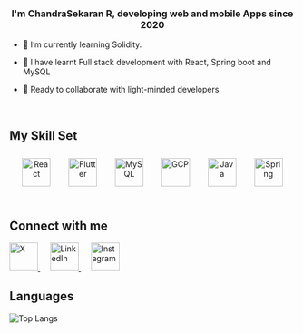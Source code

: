 ### <div align="center">I'm ChandraSekaran R, developing web and mobile Apps since 2020</div>  
  

- 🔭 I’m currently learning Solidity.
  

- 🌱 I have learnt Full stack development with React, Spring boot and MySQL  
  

- 👫 Ready to collaborate with light-minded developers  
  


<br/>  


## My Skill Set  
<div align="center">  
<a href="https://reactjs.org/" target="_blank"><img style="margin: 10" src="https://profilinator.rishav.dev/skills-assets/react-original-wordmark.svg" alt="React" height="50" /></a> &nbsp;
<a href="https://flutter.dev/" target="_blank"><img style="margin: 10" src="https://profilinator.rishav.dev/skills-assets/flutterio-icon.svg" alt="Flutter" height="50" /></a> &nbsp; 
<a href="https://www.mysql.com/" target="_blank"><img style="margin: 10" src="https://profilinator.rishav.dev/skills-assets/mysql-original-wordmark.svg" alt="MySQL" height="50" /></a>  &nbsp;
<a href="https://cloud.google.com/" target="_blank"><img style="margin: 10" src="https://profilinator.rishav.dev/skills-assets/google_cloud-icon.svg" alt="GCP" height="50" /></a> &nbsp; 
<a href="https://www.java.com/" target="_blank"><img style="margin: 10" src="https://profilinator.rishav.dev/skills-assets/java-original-wordmark.svg" alt="Java" height="50" /></a>  &nbsp;
<a href="https://docs.spring.io/spring-framework/docs/3.0.x/reference/expressions.html#:~:text=The%20Spring%20Expression%20Language%20(SpEL,and%20basic%20string%20templating%20functionality." target="_blank"><img style="margin: 10" src="https://profilinator.rishav.dev/skills-assets/springio-icon.svg" alt="Spring" height="50" /></a>  
</div>  

<br/>  


## Connect with me

<p>
  <a href="https://X.com/chandru250802" target="_blank" style="margin-right: 10px;">
    <img src="https://CHANDRU250802.github.io/Image-hoster/Images/X.png" height="50" alt="X" />
  </a>&nbsp;
  
  <a href="https://www.linkedin.com/in/chandrasekaran-r-994857248" target="_blank" style="margin-right: 10px;">
    <img src="https://CHANDRU250802.github.io/Image-hoster/Images/LinkedIn.png" height="50" alt="LinkedIn" />
  </a>&nbsp;
  
  <a href="https://instagram.com/itz_me_cs__25" target="_blank">
    <img src="https://CHANDRU.github.io/Image-hoster/Images/Instagram.png" height="50" alt="Instagram" />
  </a>
</p>



## Languages


![Top Langs](https://github-readme-stats.vercel.app/api/top-langs/?username=CHANDRU250802&layout=compact&theme=dracula&hide_border=true)


  



<br/>  


